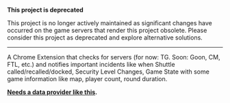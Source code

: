**This project is deprecated**

This project is no longer actively maintained as significant changes have occurred on the game servers that render this project obsolete. Please consider this project as deprecated and explore alternative solutions.

---

A Chrome Extension that checks for servers (for now: TG. Soon: Goon, CM, FTL, etc.) and notifies important incidents like when Shuttle called/recalled/docked, Security Level Changes, Game State with some game information like map, player count, round duration.

**[Needs a data provider like this](https://github.com/dualsaber/ss13serverdata).**
